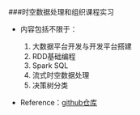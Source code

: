 ###时空数据处理和组织课程实习
- 内容包括不限于：
    1. 大数据平台开发与开发平台搭建
    2. RDD基础编程
    3. Spark SQL
    4. 流式时空数据处理
    5. 决策树分类

- Reference：[github仓库](https://github.com/uiharuayako/geoDataWork.git)
